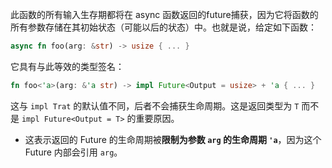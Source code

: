 此函数的所有输入生存期都将在 async 函数返回的future捕获，因为它将函数的所有参数存储在其初始状态（可能以后的状态）中。也就是说，给定如下函数：
```rust
async fn foo(arg: &str) -> usize { ... }
```
它具有与此等效的类型签名：
```rust
fn foo<'a>(arg: &'a str) -> impl Future<Output = usize> + 'a { ... }
```
这与 `impl Trat` 的默认值不同，后者不会捕获生命周期。这是返回类型为 `T` 而不是 `impl Future<Output = T>` 的重要原因。
- 这表示返回的 Future 的生命周期被**限制为参数 `arg` 的生命周期 `'a`**，因为这个 Future 内部会引用 `arg`。